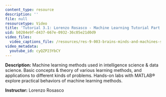 ```yaml
---
content_type: resource
description: ''
file: null
resourcetype: Video
title: 'Tutorial 3.1: Lorenzo Rosasco - Machine Learning Tutorial Part 1'
uid: b0284e9f-d437-667e-0932-36c05e21d0d9
video_files:
  video_captions_file: /resources/res-9-003-brains-minds-and-machines-summer-course-summer-2015/tutorials/tutorial-3.-machine-learning/tutorial-3.1-lorenzo-rosasco-machine-learning-tutorial-part-1/cyQZP23YbCY.vtt
video_metadata:
  youtube_id: cyQZP23YbCY
---
```


**Description:** Machine learning methods used in intelligence science & data science. Basic concepts & theory of various learning methods, and applications to different kinds of problems. Hands-on labs with MATLAB® explore practical behaviors of machine learning methods.

**Instructor:** Lorenzo Rosasco